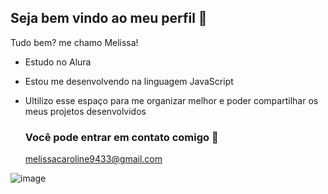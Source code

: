 ## Seja bem vindo ao meu perfil 🖤

Tudo bem? me chamo Melissa!

- Estudo no Alura
- Estou me desenvolvendo na linguagem JavaScript
- Ultilizo esse espaço para me organizar melhor e poder compartilhar os meus projetos desenvolvidos

  ### Você pode entrar em contato comigo 💼

  melissacaroline9433@gmail.com
  
![image](https://github.com/user-attachments/assets/f80524ca-44f8-485a-978b-eb19a2f95291)
